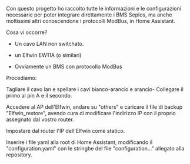 Con questo progetto ho raccolto tutte le informazioni e le configurazioni necessarie per poter integrare direttamente i BMS Seplos, ma anche moltissimi altri conoscendone i protocolli ModBus, in Home Assistant. 

Cosa vi occorre?

- Un cavo LAN non switchato.

- un Elfwin EW11A (o similari)

- Ovviamente un BMS con protocollo ModBus 

Procediamo:

Tagliare il cavo lan e spellare  i cavi bianco-arancio e arancio- Collegare il primo al pin A e il secondo. 

Accedere al AP dell'Elfwin, andare su "others" e caricare il file di backup "Elfwin_restore", avendo cura di modificare l'indirizzo IP con il proprio assegnato dal vostro router. 

Impostare dal router l'IP dell'Elfwin come statico.

Inserire i file yaml alla root di Home Assistant, modificando il "configuration.yaml" con le stringhe del file "configuration..." allegato alla repository. 
